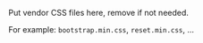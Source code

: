 Put vendor CSS files here, remove if not needed.

For example: `bootstrap.min.css`, `reset.min.css`, ...
